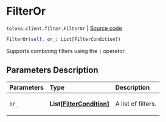 # FilterOr
`toloka.client.filter.FilterOr` | [Source code](https://github.com/Toloka/toloka-kit/blob/v1.1.0.post1/src/client/filter.py#L92)

```python
FilterOr(self, or_: List[FilterCondition])
```

Supports combining filters using the `|` operator.

## Parameters Description

| Parameters | Type | Description |
| :----------| :----| :-----------|
`or_`|**List\[[FilterCondition](toloka.client.filter.FilterCondition.md)\]**|<p>A list of filters.</p>
